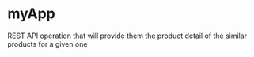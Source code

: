 # myApp
REST API operation that will provide them the product detail of the similar products for a given one
